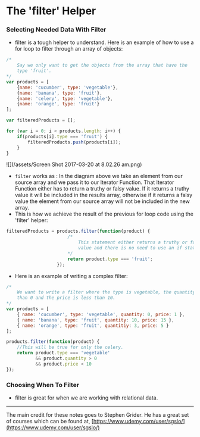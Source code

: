 # The 'filter' Helper

### Selecting Needed Data With Filter

* filter is a tough helper to understand. Here is an example of how to use a for loop to filter through an array of objects:

```js
/*
    Say we only want to get the objects from the array that have the
    type 'fruit'.
*/
var products = [
    {name: 'cucumber', type: 'vegetable'},
    {name: 'banana', type: 'fruit'},
    {name: 'celery', type: 'vegetable'},
    {name: 'orange', type: 'fruit'}
];

var filteredProducts = [];

for (var i = 0; i < products.length; i++) {
    if(products[i].type === 'fruit') {
        filteredProducts.push(products[i]);
    }
}
```

![](/assets/Screen Shot 2017-03-20 at 8.02.26 am.png)

* `filter` works as : In the diagram above we take an element from our source array and we pass it to our Iterator Function. That Iterator Function either has to return a truthy or falsy value. If it returns a truthy value it will be included in the results array, otherwise if it returns a falsy value the element from our source array will not be included in the new array.
* This is how we achieve the result of the previous for loop code using the 'filter' helper:

```js
filteredProducts = products.filter(function(product) {
                       /*
                           This statement either returns a truthy or falsy
                           value and there is no need to use an if statement.
                       */
                       return product.type === 'fruit';
                   });
```

* Here is an example of writing a complex filter:

```js
/*
    We want to write a filter where the type is vegetable, the quantity is greater
    than 0 and the price is less than 10.
*/
var products = [
    { name: 'cucumber', type: 'vegetable', quantity: 0, price: 1 },
    { name: 'banana', type: 'fruit', quantity: 10, price: 15 },
    { name: 'orange', type: 'fruit', quantitiy: 3, price: 5 }
];

products.filter(function(product) {
    //This will be true for only the celery.
    return product.type === 'vegetable'
           && product.quantity > 0
           && product.price < 10
});
```

### Choosing When To Filter

* filter is great for when we are working with relational data.

---

The main credit for these notes goes to Stephen Grider. He has a great set of courses which can be found at, [https://www.udemy.com/user/sgslo/](https://www.udemy.com/user/sgslo/)

